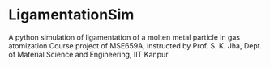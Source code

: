 # LigamentationSim
A python simulation of ligamentation of a molten metal particle in gas atomization
Course project of MSE659A, instructed by Prof. S. K. Jha, Dept. of Material Science and Engineering, IIT Kanpur
